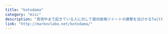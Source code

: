 ```yaml
---
title: "kotodama"
category: "misc"
description: "真夜中まで起きている人に対して寝坊後悔ツイートの爆撃を浴びせるTwitterBot"
link: "http://markovlabo.net/kotodama/"
---
```

